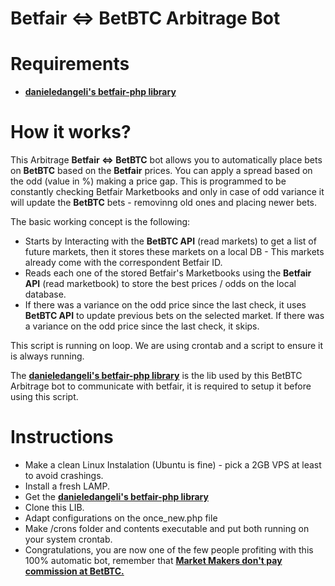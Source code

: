 Betfair <=> BetBTC Arbitrage Bot
===


Requirements
===
- <a href="https://github.com/danieledangeli/betfair-php"><b>danieledangeli's betfair-php library</b></a>


How it works?
===


This Arbitrage <b>Betfair <=> BetBTC</b> bot allows you to automatically place bets on <b>BetBTC</b> based on the <b>Betfair</b> prices.
You can apply a spread based on the odd (value in %) making a price gap. This is programmed to be constantly checking Betfair Marketbooks and only in case of odd variance it will update the <b>BetBTC</b> bets - removinng old ones and placing newer bets.

The basic working concept is the following:

- Starts by Interacting with the <b>BetBTC API</B> (read markets) to get a list of future markets, then it stores these markets on a local DB - This markets already come with the correspondent Betfair ID.
- Reads each one of the stored Betfair's Marketbooks using the <b>Betfair API</b> (read marketbook) to store the best prices / odds on the local database.</li>
- If there was a variance on the odd price since the last check, it uses <b>BetBTC API</b> to update previous bets on the selected market. If there was a variance on the odd price since the last check, it skips.

This script is running on loop. We are using crontab and a script to ensure it is always running.

The <a href="https://github.com/danieledangeli/betfair-php"><b>danieledangeli's betfair-php library</b></a> is the lib used by this BetBTC Arbitrage bot to communicate with betfair, it is required to setup it before using this script.


Instructions
===

- Make a clean Linux Instalation (Ubuntu is fine) - pick a 2GB VPS at least to avoid crashings.
- Install a fresh LAMP.
- Get the <a href="https://github.com/danieledangeli/betfair-php"><b>danieledangeli's betfair-php library</b></a>
- Clone this LIB.
- Adapt configurations on the once_new.php file
- Make /crons folder and contents executable and put both running on your system crontab.
- Congratulations, you are now one of the few people profiting with this 100% automatic bot, remember that <a href="https://betbtc.zendesk.com/hc/en-us/articles/201733242"><b>Market Makers don't pay commission at BetBTC.</b>

